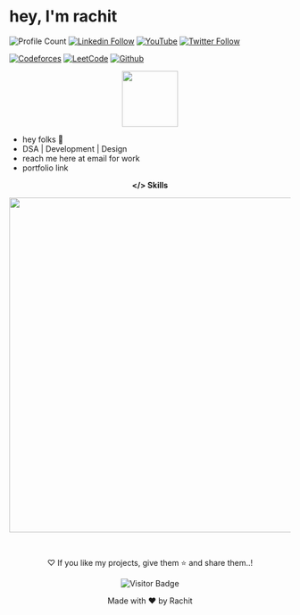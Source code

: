 # hey, I'm rachit 

![Profile Count](https://komarev.com/ghpvc/?username=rachitk29)
[![Linkedin Follow](https://img.shields.io/badge/LinkedIn-1.7k-blue?style=social&logo=linkedin)](https://www.linkedin.com/in/rachitk29/)
[![YouTube](https://img.shields.io/youtube/channel/subscribers/UCbW63uLlDnsL7l992Z9nF_Q?style=social)](https://www.youtube.com/@rachitkatariya)
[![Twitter Follow](https://img.shields.io/twitter/follow/rachitk29?style=social)](https://twitter.com/rachitk29)

[![Codeforces](https://img.shields.io/badge/Codeforces-blue?style=social&logo=codeforces)](https://codeforces.com/profile/rachitkatariya)
[![LeetCode](https://img.shields.io/badge/LeetCode-yellow?style=social&logo=leetcode)](https://leetcode.com/rachitk29)
[![Github](https://img.shields.io/github/followers/rachitk29?label=Followers&style=social)](https://github.com/rachitk29)


<div align="center">
  <img src="https://media1.giphy.com/media/jTMw980OBX5YEAulPm/200w.webp?cid=ecf05e47j9zw1kwjhpjfz4gl5081x8mumvwrmjlzomk0e7na&ep=v1_stickers_search&rid=200w.webp&ct=s" width="100px"/>
</div>

- hey folks 🚀  
- DSA | Development | Design  
- reach me here at <a href="mailto:rachitkumar2953@gmail.com" style="text-decoration: none;">email for work</a>  
- <a href="https://rachitk.vercel.app" style="text-decoration: none;">portfolio link</a>

<p align="center"><b>&lt;/&gt; Skills</b></p>
<p align="center">
  <img src="https://skillicons.dev/icons?i=cpp,java,git,figma,js,tailwind,react,redux,nodejs,express,postman,mysql,mongodb,vite" width="600"/>
</p>

<br>

<p align="center"> ♡ If you like my projects, give them ⭐ and share them..!</p>
<div align="center">
   
![Visitor Badge](https://visitor-badge.laobi.icu/badge?page_id=rachitk29-19&left_color=Purple&right_color=#e754808)

</div>

<p align="center">Made with ❤️ by Rachit</p>

